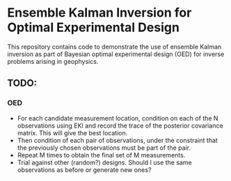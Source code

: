 # Ensemble Kalman Inversion for Optimal Experimental Design

This repository contains code to demonstrate the use of ensemble Kalman inversion as part of Bayesian optimal experimental design (OED) for inverse problems arising in geophysics.

## TODO:
### OED
 - For each candidate measurement location, condition on each of the N observations using EKI and record the trace of the posterior covariance matrix. This will give the best location.
 - Then condition of each pair of observations, under the constraint that the previously chosen observations must be part of the pair.
 - Repeat M times to obtain the final set of M measurements. 
 - Trial against other (random?) designs. Should I use the same observations as before or generate new ones? 